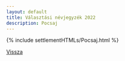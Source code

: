 ```yaml
---
layout: default
title: Választási névjegyzék 2022
description: Pocsaj
---
```


{% include settlementHTMLs/Pocsaj.html %}

[Vissza](./)